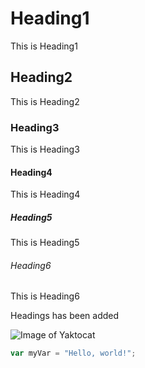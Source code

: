 # Heading1
This is Heading1
## Heading2
This is Heading2
### Heading3
This is Heading3
#### Heading4
This is Heading4
##### Heading5
This is Heading5
###### Heading6
This is Heading6


Headings has been added

![Image of Yaktocat](https://octodex.github.com/images/yaktocat.png)

``` javascript
var myVar = "Hello, world!";
```
